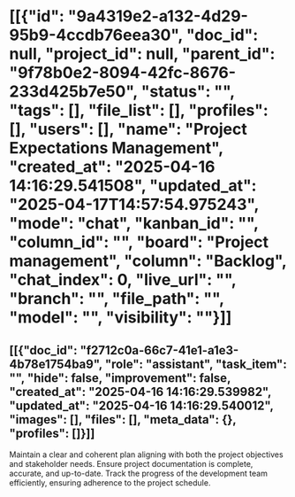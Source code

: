 # [[{"id": "9a4319e2-a132-4d29-95b9-4ccdb76eea30", "doc_id": null, "project_id": null, "parent_id": "9f78b0e2-8094-42fc-8676-233d425b7e50", "status": "", "tags": [], "file_list": [], "profiles": [], "users": [], "name": "Project Expectations Management", "created_at": "2025-04-16 14:16:29.541508", "updated_at": "2025-04-17T14:57:54.975243", "mode": "chat", "kanban_id": "", "column_id": "", "board": "Project management", "column": "Backlog", "chat_index": 0, "live_url": "", "branch": "", "file_path": "", "model": "", "visibility": ""}]]
## [[{"doc_id": "f2712c0a-66c7-41e1-a1e3-4b78e1754ba9", "role": "assistant", "task_item": "", "hide": false, "improvement": false, "created_at": "2025-04-16 14:16:29.539982", "updated_at": "2025-04-16 14:16:29.540012", "images": [], "files": [], "meta_data": {}, "profiles": []}]]
Maintain a clear and coherent plan aligning with both the project objectives and stakeholder needs. Ensure project documentation is complete, accurate, and up-to-date. Track the progress of the development team efficiently, ensuring adherence to the project schedule.